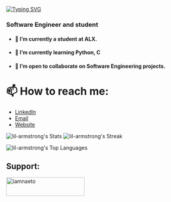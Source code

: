 [![Typing SVG](https://readme-typing-svg.demolab.com?font=Fira+Code&weight=500&size=30&duration=2000&pause=1000&color=64D6F7FF&width=435&height=45&lines=Welcome+to+my+portfolio;I'm+lil-armstrong;Nice+to+meet+you++%F0%9F%91%8B)](https://git.io/typing-svg)

###  Software Engineer and student
- #### 🔭 I’m currently a student at ALX.
- #### 🌱 I’m currently learning Python, C
- #### 👯 I’m open to collaborate on Software Engineering projects.

# 📫 How to reach me: 
* [LinkedIn](https://www.linkedin.com/in/lil-armstrong/)
* [Email](mailto:oebong1@gmail.com)
* [Website](https://lil-armstrong.github.io/portfolio)


![lil-armstrong's Stats](https://github-readme-stats.vercel.app/api?username=lil-armstrong&theme=vue-dark&show_icons=true&hide_border=true&count_private=true)
![lil-armstrong's Streak](https://github-readme-streak-stats.herokuapp.com/?user=lil-armstrong&theme=vue-dark&hide_border=true)

![lil-armstrong's Top Languages](https://github-readme-stats.vercel.app/api/top-langs/?username=lil-armstrong&theme=vue-dark&show_icons=true&hide_border=true&layout=compact)<h2 align="left">Support:</h2>

<p><a href="https://www.buymeacoffee.com/lilarmstrong"> <img align="left" src="https://cdn.buymeacoffee.com/buttons/v2/default-yellow.png" height="50" width="210" alt="iamnaeto" /></a></p><br><br><br><br><br>
<!--
**lil-armstrong/lil-armstrong** is a ✨ _special_ ✨ repository because its `README.md` (this file) appears on your GitHub profile.

Here are some ideas to get you started:

- 🔭 I’m currently working on ...
- 🌱 I’m currently learning ...
- 👯 I’m looking to collaborate on ...
- 🤔 I’m looking for help with ...
- 💬 Ask me about ...
- 📫 How to reach me: ...
- 😄 Pronouns: ...
- ⚡ Fun fact: ...
-->
